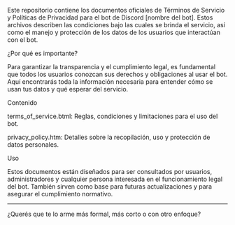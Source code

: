 Este repositorio contiene los documentos oficiales de Términos de Servicio y Políticas de Privacidad para el bot de Discord [nombre del bot]. Estos archivos describen las condiciones bajo las cuales se brinda el servicio, así como el manejo y protección de los datos de los usuarios que interactúan con el bot.

¿Por qué es importante?

Para garantizar la transparencia y el cumplimiento legal, es fundamental que todos los usuarios conozcan sus derechos y obligaciones al usar el bot. Aquí encontrarás toda la información necesaria para entender cómo se usan tus datos y qué esperar del servicio.

Contenido

terms_of_service.btml: Reglas, condiciones y limitaciones para el uso del bot.

privacy_policy.htm: Detalles sobre la recopilación, uso y protección de datos personales.


Uso

Estos documentos están diseñados para ser consultados por usuarios, administradores y cualquier persona interesada en el funcionamiento legal del bot. También sirven como base para futuras actualizaciones y para asegurar el cumplimiento normativo.


---

¿Querés que te lo arme más formal, más corto o con otro enfoque?
